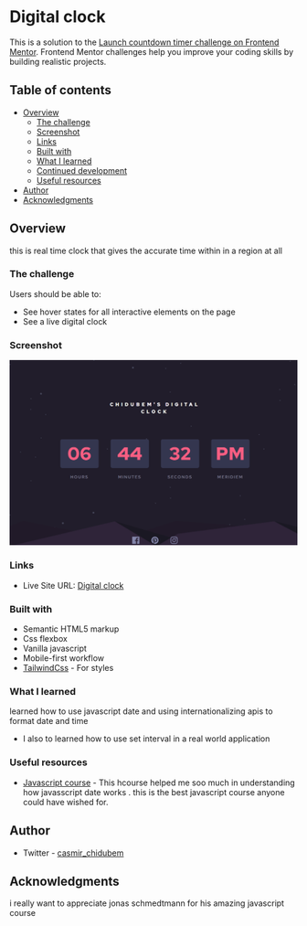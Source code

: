 # Digital clock

This is a solution to the [Launch countdown timer challenge on Frontend Mentor](https://www.frontendmentor.io/challenges/launch-countdown-timer-N0XkGfyz-). Frontend Mentor challenges help you improve your coding skills by building realistic projects.

## Table of contents

- [Overview](#overview)
  - [The challenge](#the-challenge)
  - [Screenshot](#screenshot)
  - [Links](#links)
  - [Built with](#built-with)
  - [What I learned](#what-i-learned)
  - [Continued development](#continued-development)
  - [Useful resources](#useful-resources)
- [Author](#author)
- [Acknowledgments](#acknowledgments)

## Overview

this is real time clock that gives the accurate time within in a region at all

### The challenge

Users should be able to:

- See hover states for all interactive elements on the page
- See a live digital clock

### Screenshot

![](<./design/Screenshot%20(46).png>)

### Links

- Live Site URL: [Digital clock](https://digital-clock-chidubem.netlify.app)

### Built with

- Semantic HTML5 markup
- Css flexbox
- Vanilla javascript
- Mobile-first workflow
- [TailwindCss](https://tailwindcss.com/) - For styles

### What I learned

learned how to use javascript date and using internationalizing apis to format date and time

- I also to learned how to use set interval in a real world application

### Useful resources

- [Javascript course](https://www.udemy.com/course/the-complete-javascript-course/) - This hcourse helped me soo much in understanding how javasscript date works . this is the best javascript course anyone could have wished for.

## Author

- Twitter - [casmir_chidubem](https://www.twitter.com/casmir_chidubem)

## Acknowledgments

i really want to appreciate jonas schmedtmann for his amazing javascript course
